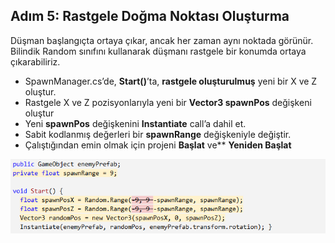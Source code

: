 ## Adım 5: Rastgele Doğma Noktası Oluşturma
Düşman başlangıçta ortaya çıkar, ancak her zaman aynı noktada görünür. Bilindik Random sınıfını kullanarak düşmanı rastgele bir konumda ortaya çıkarabiliriz.
 
- SpawnManager.cs’de, **Start()**’ta, **rastgele oluşturulmuş** yeni bir X ve Z oluştur.
- Rastgele X ve Z pozisyonlarıyla yeni bir **Vector3 spawnPos** değişkeni oluştur 
- Yeni **spawnPos** değişkenini  **Instantiate** call’a dahil et.
- Sabit kodlanmış değerleri bir **spawnRange** değişkeniyle değiştir.
- Çalıştığından emin olmak için projeni **Başlat** ve** **Yeniden Başlat**

![figures](https://raw.githubusercontent.com/Kodluyoruz/taskforce/main/unity-junior-programmer/randomlygenerate-spawn-position/figures/CWC_B.2.3_image4.png)
